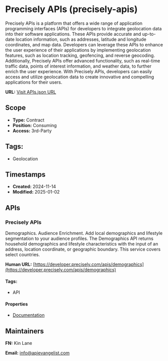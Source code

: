 # Precisely APIs (precisely-apis)
Precisely APIs is a platform that offers a wide range of application programming interfaces (APIs) for developers to integrate geolocation data into their software applications. These APIs provide accurate and up-to-date location information, such as addresses, latitude and longitude coordinates, and map data. Developers can leverage these APIs to enhance the user experience of their applications by implementing geolocation features, such as location tracking, geofencing, and reverse geocoding. Additionally, Precisely APIs offer advanced functionality, such as real-time traffic data, points of interest information, and weather data, to further enrich the user experience. With Precisely APIs, developers can easily access and utilize geolocation data to create innovative and compelling applications for their users.

**URL:** [Visit APIs.json URL](
https://raw.githubusercontent.com/api-search/precisely-apis/refs/heads/main/apis.yml)

## Scope

- **Type:** Contract 
- **Position:** Consuming 
- **Access:** 3rd-Party 

## Tags:

 - Geolocation

## Timestamps

- **Created:** 2024-11-14 
- **Modified:** 2025-01-02 

## APIs

### Precisely APIs

Demographics. Audience Enrichment. Add local demographics and lifestyle
segmentation to your audience profiles. The Demographics API returns
household demographics and lifestyle characteristics with the input of an
address, location coordinate, or geographic boundary. This service covers
select countries.

**Human URL:** [https://developer.precisely.com/apis/demographics](https://developer.precisely.com/apis/demographics)


#### Tags:

 - API

#### Properties

- [Documentation](https://developer.precisely.com/apis/demographics)

## Maintainers

**FN:** Kin Lane

**Email:** info@apievangelist.com

